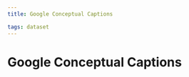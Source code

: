 ```yaml
---
title: Google Conceptual Captions

tags: dataset 
---
```


# Google Conceptual Captions
















